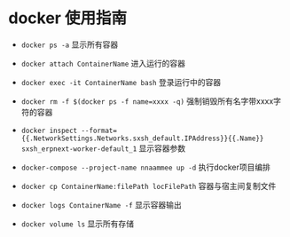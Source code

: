 # docker 使用指南

* ```docker ps -a``` 显示所有容器

* ```docker attach ContainerName``` 进入运行的容器

* ```docker exec -it ContainerName bash``` 登录运行中的容器

* ```docker rm -f $(docker ps -f name=xxxx -q)``` 强制销毁所有名字带xxxx字符的容器

* ```docker inspect --format={{.NetworkSettings.Networks.sxsh_default.IPAddress}}{{.Name}} sxsh_erpnext-worker-default_1``` 显示容器参数

* ```docker-compose --project-name nnaammee up -d``` 执行docker项目编排

* ```docker cp ContainerName:filePath locFilePath``` 容器与宿主间复制文件

* ```docker logs ContainerName -f``` 显示容器输出

* ```docker volume ls``` 显示所有存储





